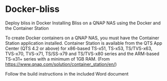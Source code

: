# Docker-bliss
Deploy bliss in Docker
Installing Bliss on a QNAP NAS using the Docker and the Container Station

To create Docker containers on a QNAP NAS, you must have the Container Station application installed. Container Station is available from the QTS App Center (QTS 4.2 or above) for x86-based TS-x51, TS-x53, TS/TVS-x63, TVS-x70, TVS-x71, TS/SS-x79 and TS/TVS-x80 series and the ARM-based TS-x31+ series with a minimum of 1GB RAM. (From https://www.qnap.com/solution/container_station/en/)

Follow the build instructions in the included Word document
